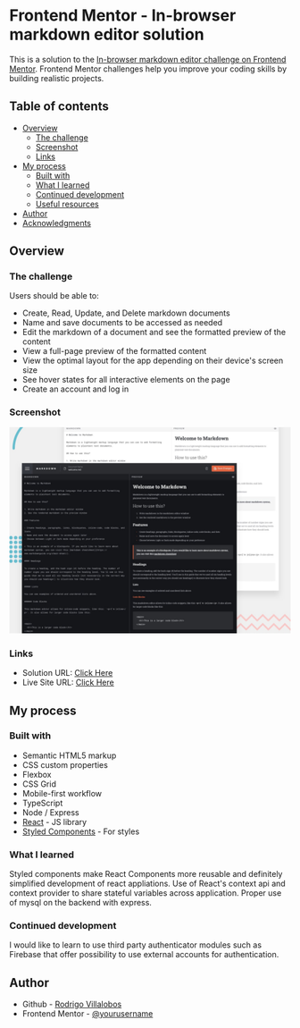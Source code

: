 # Frontend Mentor - In-browser markdown editor solution

This is a solution to the [In-browser markdown editor challenge on Frontend Mentor](https://www.frontendmentor.io/challenges/inbrowser-markdown-editor-r16TrrQX9). Frontend Mentor challenges help you improve your coding skills by building realistic projects. 

## Table of contents

- [Overview](#overview)
  - [The challenge](#the-challenge)
  - [Screenshot](#screenshot)
  - [Links](#links)
- [My process](#my-process)
  - [Built with](#built-with)
  - [What I learned](#what-i-learned)
  - [Continued development](#continued-development)
  - [Useful resources](#useful-resources)
- [Author](#author)
- [Acknowledgments](#acknowledgments)


## Overview

### The challenge

Users should be able to:

- Create, Read, Update, and Delete markdown documents
- Name and save documents to be accessed as needed
- Edit the markdown of a document and see the formatted preview of the content
- View a full-page preview of the formatted content
- View the optimal layout for the app depending on their device's screen size
- See hover states for all interactive elements on the page
- Create an account and log in

### Screenshot

![](./preview.jpg)


### Links

- Solution URL: [Click Here](https://www.frontendmentor.io/solutions/fullstack-online-markdown-editor-with-typescript-react-0PzPFpHvGC)
- Live Site URL: [Click Here](https://browser-markdown-editor.netlify.app/login)

## My process

### Built with

- Semantic HTML5 markup
- CSS custom properties
- Flexbox
- CSS Grid
- Mobile-first workflow
- TypeScript
- Node / Express
- [React](https://reactjs.org/) - JS library
- [Styled Components](https://styled-components.com/) - For styles

### What I learned

Styled components make React Components more reusable and definitely simplified development of react appliations. Use of React's context api and context provider to share stateful variables across application. Proper use of mysql on the backend with express.


### Continued development

I would like to learn to use third party authenticator modules such as Firebase that offer possibility to use external accounts for authentication.

## Author

- Github - [Rodrigo Villalobos](https://github.com/Rravg)
- Frontend Mentor - [@yourusername](https://www.frontendmentor.io/profile/Rravg)
